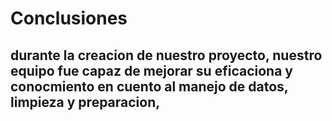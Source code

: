 # Conclusiones

## durante la creacion de nuestro proyecto, nuestro equipo fue capaz de mejorar su eficaciona y conocmiento en cuento al manejo de datos, limpieza y preparacion, 
